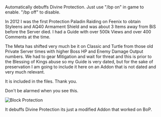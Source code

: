 Automatically debuffs Divine Protection. Just use "/bp on" in game to enable. "/bp off" to disable.

In 2012 I was the first Protection Paladin Raiding on Feenix to obtain Styleens and AQ40 Armament Shield and was about 3 Items away from BiS before the Server died. 
I had a Guide with over 500k Views and over 400 Comments at the time. 

The Meta has shifted very much be it on Classic and Turtle from those old Private Server times with higher Boss HP and Enemy Damage Output numbers. We had to gear Mitigation and wait for threat and this is prior to the Blessing of Kings abuse so my Guide is very dated, but for the sake of preservation I am going to include it here on an Addon that is not dated and very much relevant.

It is included in the files. Thank you.


Don't be alarmed when you see this.

![Block Protection](https://github.com/user-attachments/assets/fb37dd03-04b5-4bfd-bc16-ca6e29f6fd0a)

It debuffs Divine Protection its just a modified Addon that worked on BoP.
